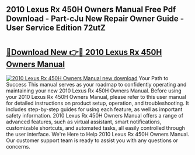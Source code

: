 ## 2010 Lexus Rx 450H Owners Manual Free Pdf Download - Part-cJu New Repair Owner Guide - User Service Edition 72utZ

# <h2><a href="http://bc3935.oget.top/?id=2010+Lexus+Rx+450H+Owners+Manual">🔗Download New 👉🔴 2010 Lexus Rx 450H Owners Manual</a></h2>

[![2010 Lexus Rx 450H Owners Manual new download](https://i.imgur.com/5g1atiW.png)](http://bc3935.oget.top/?id=2010+Lexus+Rx+450H+Owners+Manual)
Your Path to Success This manual serves as your roadmap to confidently operating and maintaining your new 2010 Lexus Rx 450H Owners Manual. Before using your 2010 Lexus Rx 450H Owners Manual, please refer to this user manual for detailed instructions on product setup, operation, and troubleshooting. It includes step-by-step guides for using each feature, as well as important safety information. 2010 Lexus Rx 450H Owners Manual offers a range of advanced features, such as virtual assistant, smart notifications, customizable shortcuts, and automated tasks, all easily controlled through the user interface. We're Here to Help 2010 Lexus Rx 450H Owners Manual. Our customer support team is ready to assist you with any questions or concerns.
